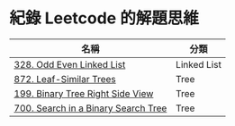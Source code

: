 # 紀錄 Leetcode 的解題思維

| 名稱                                                                                      | 分類        |
| ----------------------------------------------------------------------------------------- | ----------- |
| [328. Odd Even Linked List](./328.%20Odd%20Even%20Linked%20List/approach.md)              | Linked List |
| [872. Leaf-Similar Trees](./872.%20Leaf-Similar%20Trees/approach.md)                      | Tree        |
| [199. Binary Tree Right Side View](./199.%20Binary%20Tree%20Right%20Side%20View/)         | Tree        |
| [700. Search in a Binary Search Tree](./700.%20Search%20in%20a%20Binary%20Search%20Tree/) | Tree        |
